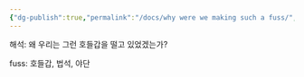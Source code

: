 ```yaml
---
{"dg-publish":true,"permalink":"/docs/why were we making such a fuss/","title":"why were we making such a fuss","tags":["english"]}
---
```


해석:  왜 우리는 그런 호들갑을 떨고 있었겠는가?

fuss: 호들갑, 법석, 야단 
